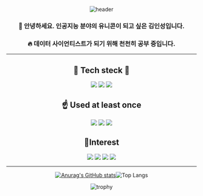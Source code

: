 <div align="center">
 
![header](https://capsule-render.vercel.app/api?type=cylinder&color=auto&height=100&section=header&text=제%20깃허브에%20오신%20것을%20환영합니다.&fontSize=40)
 
 ### 🦄 안녕하세요. 인공지능 분야의 유니콘이 되고 싶은 김인성입니다.
 ### 🔥 데이터 사이언티스트가 되기 위해 천천히 공부 중입니다.

 ---

📝 Tech steck 📝
-----------
 
<img src="https://img.shields.io/badge/Python-white?style=flat&logo=Python&logoColor=3776AB"/>
<img src="https://img.shields.io/badge/TensorFlow-black?style=flat&logo=TensorFlow&logoColor=FF6F00"/>
 <img src="https://img.shields.io/badge/pandas-3776AB?style=flat&logo=pandas&logoColor=150458"/>

 
☝️ Used at least once
 -----------
 
 <img src="https://img.shields.io/badge/Android Studio-white?style=flat-square&logo=Android Studio&logoColor=3DDC84"/>
 <img src="https://img.shields.io/badge/HTML5-white?style=flat-square&logo=HTML5&logoColor=#34F26"/>
 <img src="https://img.shields.io/badge/Flask-white?style=flat-square&logo=Flask&logoColor=000000"/>
 
 
 🔦Interest
 -----------
 <img src="https://img.shields.io/badge/ChatBot-white?style=flat-square&logo=ChatBot&logoColor=orange"/>
 <img src="https://img.shields.io/badge/Android-white?style=flat-square&logo=Android&logoColor=3DDC84"/>
 <img src="https://img.shields.io/badge/GitHub-white?style=flat-square&logo=GitHub&logoColor=181717"/>
 <img src="https://img.shields.io/badge/OpenCV-white?style=flat-square&logo=OpenCV&logoColor=5C3EE8"/>
 
 
 ---
 [![Anurag's GitHub stats](https://github-readme-stats.vercel.app/api?username=khdbsfdk&show_icons=true&theme=highcontrast)](https://github.com/anuraghazra/github-readme-stats)![Top Langs](https://github-readme-stats.vercel.app/api/top-langs/?username=khdbsfdk&layout=compact&theme=highcontrast)
 
 ![trophy](https://github-profile-trophy.vercel.app/?username=khdbsfdk)
 </div>
